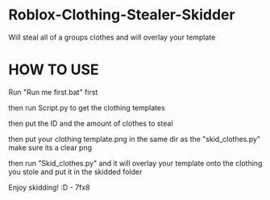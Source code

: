 # Roblox-Clothing-Stealer-Skidder
Will steal all of a groups clothes and will overlay your template

# HOW TO USE

Run "Run me first.bat" first

then run Script.py to get the clothing templates

then put the ID and the amount of clothes to steal

then put your clothing template.png in the same dir as the "skid_clothes.py" make sure its a clear png

then run "Skid_clothes.py" and it will overlay your template onto the clothing you stole and put it in the skidded folder

Enjoy skidding! :D - 7fx8
